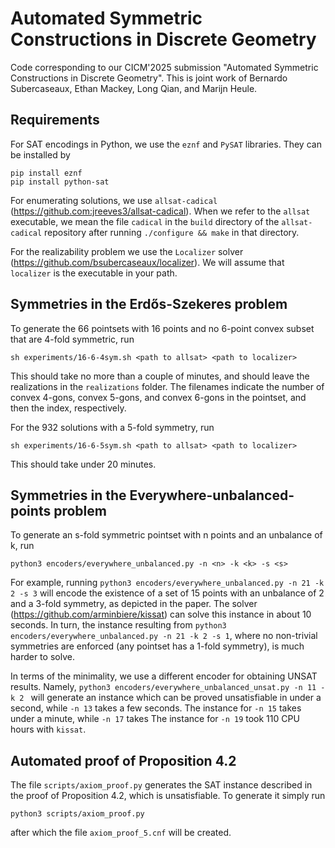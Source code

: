 # Automated Symmetric Constructions in Discrete Geometry
Code corresponding to our CICM'2025 submission "Automated Symmetric Constructions in Discrete Geometry".
This is joint work of Bernardo Subercaseaux, Ethan Mackey, Long Qian, and Marijn Heule.

## Requirements

For SAT encodings in Python, we use the `eznf` and `PySAT` libraries. They can be installed by
```
pip install eznf
pip install python-sat
```

For enumerating solutions, we use `allsat-cadical` (https://github.com:jreeves3/allsat-cadical). When we refer to the `allsat` executable, we mean the file `cadical` in the `build` directory of the `allsat-cadical` repository after running `./configure && make` in that directory.

For the realizability problem we use the `Localizer` solver (https://github.com/bsubercaseaux/localizer). We will assume that `localizer` is the executable in your path.


## Symmetries in the Erdős-Szekeres problem

To generate the 66 pointsets with 16 points and no 6-point convex subset that are 4-fold symmetric, run
```
sh experiments/16-6-4sym.sh <path to allsat> <path to localizer>
```
This should take no more than a couple of minutes, and should leave the realizations in the `realizations` folder. The filenames indicate the number of convex 4-gons, convex 5-gons, and convex 6-gons in the pointset, and then the index, respectively.

For the 932 solutions with a 5-fold symmetry, run

```
sh experiments/16-6-5sym.sh <path to allsat> <path to localizer>
```

This should take under 20 minutes.

## Symmetries in the Everywhere-unbalanced-points problem

To generate an s-fold symmetric pointset with n points and an unbalance of k, run

```
python3 encoders/everywhere_unbalanced.py -n <n> -k <k> -s <s>
```

For example, running `python3 encoders/everywhere_unbalanced.py -n 21 -k 2 -s 3` will encode the existence of a set of 15 points with an unbalance of 2 and a 3-fold symmetry, as depicted in the paper. The solver (https://github.com/arminbiere/kissat) can solve this instance in about 10 seconds. In turn, the instance resulting from `python3 encoders/everywhere_unbalanced.py -n 21 -k 2 -s 1`, where no non-trivial symmetries are enforced (any pointset has a 1-fold symmetry), is much harder to solve. 

In terms of the minimality, we use a different encoder for obtaining UNSAT results. Namely,
 `python3 encoders/everywhere_unbalanced_unsat.py -n 11 -k 2 ` will generate an instance which can be proved unsatisfiable in under a second, while `-n 13` takes a few seconds. The instance for `-n 15` takes under a minute, while `-n 17` takes  The instance for `-n 19` took 110 CPU hours with `kissat`.



## Automated proof of Proposition 4.2

The file `scripts/axiom_proof.py` generates the SAT instance described in the proof of Proposition 4.2, which is unsatisfiable. To generate it simply run 

```
python3 scripts/axiom_proof.py
```
after which the file `axiom_proof_5.cnf` will be created. 